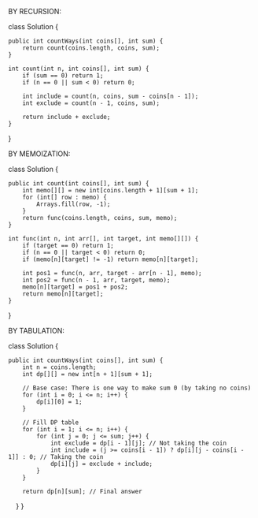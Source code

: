 BY RECURSION:

class Solution {
    
    public int countWays(int coins[], int sum) {
        return count(coins.length, coins, sum);
    }

    int count(int n, int coins[], int sum) {
        if (sum == 0) return 1; 
        if (n == 0 || sum < 0) return 0; 
        
        int include = count(n, coins, sum - coins[n - 1]); 
        int exclude = count(n - 1, coins, sum); 
        
        return include + exclude;
    }
}



BY MEMOIZATION:

class Solution {
    
    public int count(int coins[], int sum) {
        int memo[][] = new int[coins.length + 1][sum + 1];
        for (int[] row : memo) {
            Arrays.fill(row, -1);
        }
        return func(coins.length, coins, sum, memo);
    }

    int func(int n, int arr[], int target, int memo[][]) {
        if (target == 0) return 1;
        if (n == 0 || target < 0) return 0;
        if (memo[n][target] != -1) return memo[n][target];

        int pos1 = func(n, arr, target - arr[n - 1], memo);
        int pos2 = func(n - 1, arr, target, memo);
        memo[n][target] = pos1 + pos2;
        return memo[n][target];
    }
}



BY TABULATION:

class Solution {
    
    public int countWays(int coins[], int sum) {
        int n = coins.length;
        int dp[][] = new int[n + 1][sum + 1];

        // Base case: There is one way to make sum 0 (by taking no coins)
        for (int i = 0; i <= n; i++) {
            dp[i][0] = 1;
        }

        // Fill DP table
        for (int i = 1; i <= n; i++) {
            for (int j = 0; j <= sum; j++) {
                int exclude = dp[i - 1][j]; // Not taking the coin
                int include = (j >= coins[i - 1]) ? dp[i][j - coins[i - 1]] : 0; // Taking the coin
                dp[i][j] = exclude + include;
            }
        }

        return dp[n][sum]; // Final answer
    }
}
